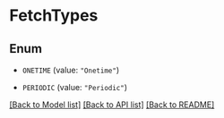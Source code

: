 # FetchTypes

## Enum


* `ONETIME` (value: `"Onetime"`)

* `PERIODIC` (value: `"Periodic"`)


[[Back to Model list]](../README.md#documentation-for-models) [[Back to API list]](../README.md#documentation-for-api-endpoints) [[Back to README]](../README.md)


